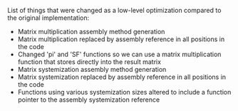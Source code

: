 List of things that were changed as a low-level optimization compared to the original implementation:
- Matrix multiplication assembly method generation
- Matrix multiplication replaced by assembly reference in all positions in the code
- Changed 'pi' and 'SF' functions so we can use a matrix multiplication function that stores directly into the result matrix
- Matrix systemization assembly method generation
- Matrix systemization replaced by assembly reference in all positions in the code
- Functions using various systemization sizes altered to include a function pointer to the assembly systemization reference